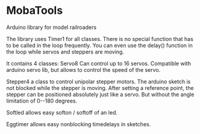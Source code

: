 # MobaTools
Arduino library for model railroaders

The library uses Timer1 for all classes. There is no special function that has to be
called in the loop frequently. You can even use the delay() function in the loop while
servos and steppers are moving.

It contains 4 classes:
Servo8 
Can control up to 16 servos. Compatible with arduino servo lib, but allows to control the speed of the servo.

Stepper4
a class to control unipolar stepper motors. The arduino sketch is not blocked while the stepper is moving. 
After setting a reference point, the stepper can be positioned absolutely just like a servo. But without the
angle limitation of 0--180 degrees.

Softled
allows easy softon / softoff of an led.

Eggtimer
allows easy nonblocking timedelays in sketches.
